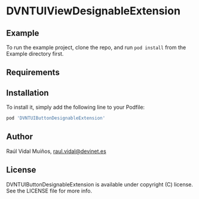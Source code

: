 # DVNTUIViewDesignableExtension

## Example

To run the example project, clone the repo, and run `pod install` from the Example directory first.

## Requirements

## Installation

To install it, simply add the following line to your Podfile:

```ruby
pod 'DVNTUIButtonDesignableExtension'
```

## Author

Raúl Vidal Muiños, raul.vidal@devinet.es

## License

DVNTUIButtonDesignableExtension is available under copyright (C) license. See the LICENSE file for more info.
